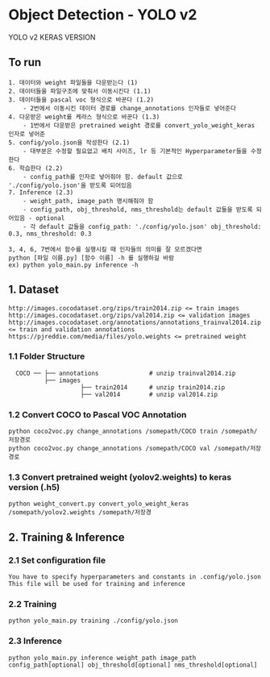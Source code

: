 # Object Detection - YOLO v2

YOLO v2 KERAS VERSION

## To run
```
1. 데이터와 weight 파일들을 다운받는다 (1)
2. 데이터들을 파일구조에 맞춰서 이동시킨다 (1.1)
3. 데이터들을 pascal voc 형식으로 바꾼다 (1.2)
    - 2번에서 이동시킨 데이터 경로를 change_annotations 인자들로 넣어준다
4. 다운받은 weight를 케라스 형식으로 바꾼다 (1.3)
    - 1번에서 다운받은 pretrained weight 경로를 convert_yolo_weight_keras 인자로 넣어준
5. config/yolo.json을 작성한다 (2.1)
    - 대부분은 수정할 필요없고 배치 사이즈, lr 등 기본적인 Hyperparameter들을 수정한다
6. 학습한다 (2.2)
    - config_path를 인자로 넣어줘야 함. default 값으로 './config/yolo.json'을 받도록 되어있음
7. Inference (2.3)
    - weight_path, image_path 명시해줘야 함
    - config_path, obj_threshold, nms_threshold는 default 값들을 받도록 되어있음 - optional
    - 각 default 값들을 config_path: './config/yolo.json' obj_threshold: 0.3, nms_threshold: 0.3

3, 4, 6, 7번에서 함수를 실행시킬 때 인자들의 의미를 잘 모르겠다면 
python [파일 이름.py] [함수 이름] -h 를 실행하길 바람
ex) python yolo_main.py inference -h

```

## 1. Dataset

```
http://images.cocodataset.org/zips/train2014.zip <= train images
http://images.cocodataset.org/zips/val2014.zip <= validation images
http://images.cocodataset.org/annotations/annotations_trainval2014.zip <= train and validation annotations
https://pjreddie.com/media/files/yolo.weights <= pretrained weight
```

### 1.1 Folder Structure

      COCO ── ├── annotations              # unzip trainval2014.zip
              ├── images          
                        ├── train2014      # unzip train2014.zip
                        ├── val2014        # unzip val2014.zip


### 1.2 Convert COCO to Pascal VOC Annotation

```
python coco2voc.py change_annotations /somepath/COCO train /somepath/저장경로
python coco2voc.py change_annotations /somepath/COCO val /somepath/저장경로
```

### 1.3 Convert pretrained weight (yolov2.weights) to keras version (.h5)

```
python weight_convert.py convert_yolo_weight_keras /somepath/yolov2.weights /somepath/저장경
```

## 2. Training & Inference

### 2.1 Set configuration file 
```
You have to specify hyperparameters and constants in .config/yolo.json
This file will be used for training and inference
```

### 2.2 Training
```
python yolo_main.py training ./config/yolo.json
```

### 2.3 Inference
```
python yolo_main.py inference weight_path image_path config_path[optional] obj_threshold[optional] nms_threshold[optional]
```